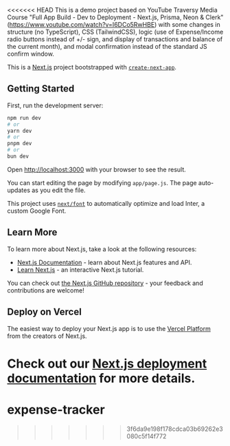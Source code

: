 <<<<<<< HEAD
This is a demo project based on YouTube Traversy Media Course "Full App Build - Dev to Deployment - Next.js, Prisma, Neon & Clerk" (https://www.youtube.com/watch?v=I6DCo5RwHBE) with some changes in structure (no TypeScript), CSS (TailwindCSS), logic (use of Expense/Income radio buttons instead of +/- sign, and display of transactions and balance of the current month), and modal confirmation instead of the standard JS confirm window.

This is a [Next.js](https://nextjs.org/) project bootstrapped with [`create-next-app`](https://github.com/vercel/next.js/tree/canary/packages/create-next-app).

## Getting Started

First, run the development server:

```bash
npm run dev
# or
yarn dev
# or
pnpm dev
# or
bun dev
```

Open [http://localhost:3000](http://localhost:3000) with your browser to see the result.

You can start editing the page by modifying `app/page.js`. The page auto-updates as you edit the file.

This project uses [`next/font`](https://nextjs.org/docs/basic-features/font-optimization) to automatically optimize and load Inter, a custom Google Font.

## Learn More

To learn more about Next.js, take a look at the following resources:

-   [Next.js Documentation](https://nextjs.org/docs) - learn about Next.js features and API.
-   [Learn Next.js](https://nextjs.org/learn) - an interactive Next.js tutorial.

You can check out [the Next.js GitHub repository](https://github.com/vercel/next.js/) - your feedback and contributions are welcome!

## Deploy on Vercel

The easiest way to deploy your Next.js app is to use the [Vercel Platform](https://vercel.com/new?utm_medium=default-template&filter=next.js&utm_source=create-next-app&utm_campaign=create-next-app-readme) from the creators of Next.js.

# Check out our [Next.js deployment documentation](https://nextjs.org/docs/deployment) for more details.

# expense-tracker

> > > > > > > 3f6da9e198f178cdca03b69262e3080c5f14f772
